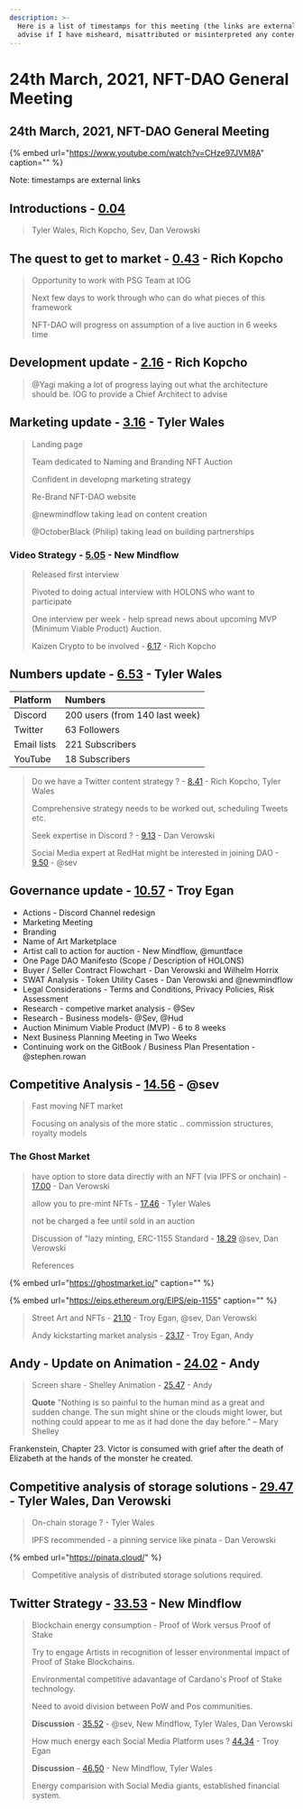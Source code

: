 ```yaml
---
description: >-
  Here is a list of timestamps for this meeting (the links are external). Please
  advise if I have misheard, misattributed or misinterpreted any content.
---
```


# 24th March, 2021, NFT-DAO General Meeting

## 24th March, 2021, NFT-DAO General Meeting

{% embed url="https://www.youtube.com/watch?v=CHze97JVM8A" caption="" %}

Note: timestamps are external links

## Introductions - [0.04](https://youtu.be/CHze97JVM8A?t=4)

> Tyler Wales, Rich Kopcho, Sev, Dan Verowski

## The quest to get to market - [0.43](https://youtu.be/CHze97JVM8A?t=43) - Rich Kopcho

> Opportunity to work with PSG Team at IOG
>
> Next few days to work through who can do what pieces of this framework
>
> NFT-DAO will progress on assumption of a live auction in 6 weeks time

## Development update - [2.16](https://youtu.be/CHze97JVM8A?t=136) - Rich Kopcho

> @Yagi making a lot of progress laying out what the architecture should be. IOG to provide a Chief Architect to advise

## Marketing update - [3.16](https://youtu.be/CHze97JVM8A?t=195) - Tyler Wales

> Landing page
>
> Team dedicated to Naming and Branding NFT Auction
>
> Confident in developng marketing strategy
>
> Re-Brand NFT-DAO website
>
> @newmindflow taking lead on content creation
>
> @OctoberBlack \(Philip\) taking lead on building partnerships

### Video Strategy - [5.05](https://youtu.be/CHze97JVM8A?t=305) - New Mindflow

> Released first interview
>
> Pivoted to doing actual interview with HOLONS who want to participate
>
> One interview per week - help spread news about upcoming MVP \(Minimum Viable Product\) Auction.
>
> Kaizen Crypto to be involved - [6.17](https://youtu.be/CHze97JVM8A?t=377) - Rich Kopcho

## Numbers update - [6.53](https://youtu.be/CHze97JVM8A?t=413) - Tyler Wales

| Platform | Numbers |
| :--- | :--- |
| Discord | 200 users \(from 140 last week\) |
| Twitter | 63 Followers |
| Email lists | 221 Subscribers |
| YouTube | 18 Subscribers |

> Do we have a Twitter content strategy ? - [8.41](https://youtu.be/CHze97JVM8A?t=521) - Rich Kopcho, Tyler Wales
>
> Comprehensive strategy needs to be worked out, scheduling Tweets etc.
>
> Seek expertise in Discord ? - [9.13](https://youtu.be/CHze97JVM8A?t=553) - Dan Verowski
>
> Social Media expert at RedHat might be interested in joining DAO - [9.50](https://youtu.be/CHze97JVM8A?t=590) - @sev

## Governance update - [10.57](https://youtu.be/CHze97JVM8A?t=657) - Troy Egan

* Actions - Discord Channel redesign
* Marketing Meeting
* Branding
* Name of Art Marketplace
* Artist call to action for auction - New Mindflow, @muntface
* One Page DAO Manifesto \(Scope / Description of HOLONS\)
* Buyer / Seller Contract Flowchart - Dan Verowski and Wilhelm Horrix
* SWAT Analysis - Token Utility Cases - Dan Verowski and @newmindflow
* Legal Considerations - Terms and Conditions, Privacy Policies, Risk Assessment
* Research - competive market analysis - @Sev
* Research - Business models- @Sev, @Hud
* Auction Minimum Viable Product \(MVP\) - 6 to 8 weeks
* Next Business Planning Meeting in Two Weeks
* Continuing work on the GitBook / Business Plan Presentation - @stephen.rowan

## Competitive Analysis - [14.56](https://youtu.be/CHze97JVM8A?t=896) - @sev

> Fast moving NFT market
>
> Focusing on analysis of the more static .. commission structures, royalty models

### The Ghost Market

> have option to store data directly with an NFT \(via IPFS or onchain\) - [17.00](https://youtu.be/CHze97JVM8A?t=1020) - Dan Verowski
>
> allow you to pre-mint NFTs - [17.46](https://youtu.be/CHze97JVM8A?t=1066) - Tyler Wales
>
> not be charged a fee until sold in an auction
>
> Discussion of "lazy minting, ERC-1155 Standard - [18.29](https://youtu.be/CHze97JVM8A?t=1109) @sev, Dan Verowski
>
> References

{% embed url="https://ghostmarket.io/" caption="" %}

{% embed url="https://eips.ethereum.org/EIPS/eip-1155" caption="" %}

> Street Art and NFTs - [21.10](https://youtu.be/CHze97JVM8A?t=1270) - Troy Egan, @sev, Dan Verowski
>
> Andy kickstarting market analysis - [23.17](https://youtu.be/CHze97JVM8A?t=1397) - Troy Egan, Andy

## Andy - Update on Animation - [24.02](https://youtu.be/CHze97JVM8A?t=1442) - Andy

> Screen share - Shelley Animation - [25.47](https://youtu.be/CHze97JVM8A?t=1547) - Andy
>
> **Quote** "Nothing is so painful to the human mind as a great and sudden change. The sun might shine or the clouds might lower, but nothing could appear to me as it had done the day before." – Mary Shelley

Frankenstein, Chapter 23. Victor is consumed with grief after the death of Elizabeth at the hands of the monster he created.

## Competitive analysis of storage solutions  - [29.47](https://youtu.be/CHze97JVM8A?t=1787) - Tyler Wales, Dan Verowski

> On-chain storage ? - Tyler Wales
>
> IPFS recommended - a pinning service like pinata - Dan Verowski

{% embed url="https://pinata.cloud/" %}

> Competitive analysis of distributed storage solutions required.


## Twitter Strategy - [33.53](https://youtu.be/CHze97JVM8A?t=2033) - New Mindflow

> Blockchain energy consumption - Proof of Work versus Proof of Stake
> 
> Try to engage Artists in recognition of lesser environmental impact of Proof of Stake Blockchains.
> 
> Environmental competitive adavantage of Cardano's Proof of Stake technology.
> 
> Need to avoid division between PoW and Pos communities.
> 
> **Discussion** - [35.52](https://youtu.be/CHze97JVM8A?t=2152) - @sev, New Mindflow, Tyler Wales, Dan Verowski
> 
> How much energy each Social Media Platform uses ? [44.34](https://youtu.be/CHze97JVM8A?t=2665) - Troy Egan
> 
> **Discussion** - [46.50](https://youtu.be/CHze97JVM8A?t=2810) - New Mindflow, Tyler Wales
> 
> Energy comparision with Social Media giants, established financial system.
